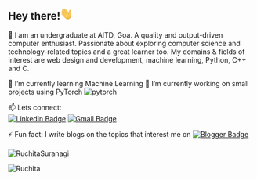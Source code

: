 ## Hey there!<img src="https://raw.githubusercontent.com/ABSphreak/ABSphreak/master/gifs/Hi.gif" width="26px"></h2>

<!--
**RuchitaSuranagi/RuchitaSuranagi** is a ✨ _special_ ✨ repository because its `README.md` (this file) appears on your GitHub profile.

Here are some ideas to get you started:

- 🔭 I’m currently working on ...
- 🌱 I’m currently learning ...
- 👯 I’m looking to collaborate on ...
- 🤔 I’m looking for help with ...
- 💬 Ask me about ...
- 📫 How to reach me: ...
- 😄 Pronouns: ...
- ⚡ Fun fact: ...
-->
🎯 I am an undergraduate at AITD, Goa. A quality and output-driven computer enthusiast. Passionate about exploring computer science and technology-related topics and a great learner too. My domains & fields of interest are web design and development, machine learning, Python, C++ and C. 

🌱 I’m currently learning Machine Learning
🔭 I’m currently working on small projects using PyTorch <img src="https://www.vectorlogo.zone/logos/pytorch/pytorch-icon.svg" alt="pytorch" width="40" height="40"/>

📫 Lets connect: <br>
[![Linkedin Badge](https://img.shields.io/badge/-RuchitaSuranagi-blue?style=flat-square&logo=Linkedin&logoColor=white&link=https://www.linkedin.com/in/ruchitasuranagi/)](https://www.linkedin.com/in/ruchitasuranagi/)  [![Gmail Badge](https://img.shields.io/badge/-RuchitaSuranagi-c14438?style=flat-square&logo=Gmail&logoColor=white&link=mailto:ruchitasuranagi43@gmail.com)](mailto:ruchitasuranagi43@gmail.com) 

⚡ Fun fact: I write blogs on the topics that interest me on [![Blogger Badge](https://img.shields.io/badge/-RuchitaSuranagi-orange?style=flat-square&logo=Blogger&logoColor=white&link=https://ruchitasuranagi.blogspot.com/)](https://ruchitasuranagi.blogspot.com/) </p>

<p><img align="center" src="https://github-readme-stats.vercel.app/api/top-langs/?username=RuchitaSuranagi&layout=compact" alt="RuchitaSuranagi" />

<!-- 
![RuchitaSuranagi's github stats](https://github-readme-stats.vercel.app/api?username=RuchitaSuranagi&show_icons=true&title_color=EEFCEF&icon_color=EEFCEF&text_color=00B0E0&bg_color=151515) -->

<p align="left"> <img src="https://komarev.com/ghpvc/?username=RuchitaSuranagi&label=Profile%20views&color=0e75b6&style=flat" alt="Ruchita" /> </p>
